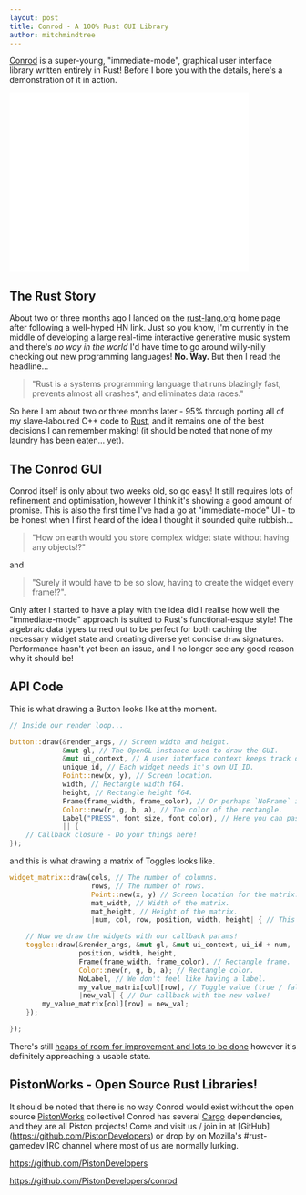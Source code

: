 ```yaml
---
layout: post
title: Conrod - A 100% Rust GUI Library
author: mitchmindtree
---
```


[Conrod](https://github.com/PistonDevelopers/conrod) is a super-young, "immediate-mode", graphical user interface library written entirely in Rust! Before I bore you with the details, here's a demonstration of it in action.

<iframe width="420" height="315" src="//www.youtube.com/embed/n2UrjogA0j0" frameborder="0" allowfullscreen></iframe>

The Rust Story
--------------

About two or three months ago I landed on the [rust-lang.org](http://www.rust-lang.org/) home page after following a well-hyped HN link. Just so you know, I'm currently in the middle of developing a large real-time interactive generative music system and there's *no way in the world* I'd have time to go around willy-nilly checking out new programming languages! **No. Way.** But then I read the headline...

> "Rust is a systems programming language that runs blazingly fast, prevents almost all crashes*, and eliminates data races."

So here I am about two or three months later - 95% through porting all of my slave-laboured C++ code to [Rust](http://www.rust-lang.org/), and it remains one of the best decisions I can remember making! (it should be noted that none of my laundry has been eaten... yet).

The Conrod GUI
--------------

Conrod itself is only about two weeks old, so go easy! It still requires lots of refinement and optimisation, however I think it's showing a good amount of promise. This is also the first time I've had a go at "immediate-mode" UI - to be honest when I first heard of the idea I thought it sounded quite rubbish...

> "How on earth would you store complex widget state without having any objects!?"

and

> "Surely it would have to be so slow, having to create the widget every frame!?".

Only after I started to have a play with the idea did I realise how well the "immediate-mode" approach is suited to Rust's functional-esque style! The algebraic data types turned out to be perfect for both caching the necessary widget state and creating diverse yet concise `draw` signatures. Performance hasn't yet been an issue, and I no longer see any good reason why it should be!

API Code
--------

This is what drawing a Button looks like at the moment.

```Rust
// Inside our render loop...

button::draw(&render_args, // Screen width and height.
             &mut gl, // The OpenGL instance used to draw the GUI.
             &mut ui_context, // A user interface context keeps track of state.
             unique_id, // Each widget needs it's own UI_ID.
             Point::new(x, y), // Screen location.
             width, // Rectangle width f64.
             height, // Rectangle height f64.
             Frame(frame_width, frame_color), // Or perhaps `NoFrame` if you don't want one.
             Color::new(r, g, b, a), // The color of the rectangle.
             Label("PRESS", font_size, font_color), // Here you can pass Label(...) or NoLabel.
             || {
    // Callback closure - Do your things here!
});

```

and this is what drawing a matrix of Toggles looks like.

```Rust
widget_matrix::draw(cols, // The number of columns.
                    rows, // The number of rows.
                    Point::new(x, y) // Screen location for the matrix.
                    mat_width, // Width of the matrix.
                    mat_height, // Height of the matrix.
                    |num, col, row, position, width, height| { // This is called once for each widget.

    // Now we draw the widgets with our callback params!
    toggle::draw(&render_args, &mut gl, &mut ui_context, ui_id + num,
                 position, width, height,
                 Frame(frame_width, frame_color), // Rectangle frame.
                 Color::new(r, g, b, a); // Rectangle color.
                 NoLabel, // We don't feel like having a label.
                 my_value_matrix[col][row], // Toggle value (true / false)
                 |new_val| { // Our callback with the new value!
        my_value_matrix[col][row] = new_val;
    });

});
```

There's still [heaps of room for improvement and lots to be done](https://github.com/PistonDevelopers/conrod/issues) however it's definitely approaching a usable state.

PistonWorks - Open Source Rust Libraries!
-----------------------------------------

It should be noted that there is no way Conrod would exist without the open source [PistonWorks](https://github.com/PistonDevelopers) collective! Conrod has several [Cargo](http://crates.io/) dependencies, and they are all Piston projects! Come and visit us / join in at [GitHub] (https://github.com/PistonDevelopers) or drop by on Mozilla's #rust-gamedev IRC channel where most of us are normally lurking.

https://github.com/PistonDevelopers

https://github.com/PistonDevelopers/conrod


